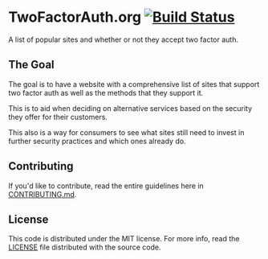 TwoFactorAuth.org [![Build Status](https://travis-ci.org/jdavis/twofactorauth.png?branch=master)](https://travis-ci.org/jdavis/twofactorauth)
=================

A list of popular sites and whether or not they accept two factor auth.

## The Goal

The goal is to have a website with a comprehensive list of sites that support
two factor auth as well as the methods that they support it.

This is to aid when deciding on alternative services based on the security they
offer for their customers.

This also is a way for consumers to see what sites still need to invest in
further security practices and which ones already do.

## Contributing

If you'd like to contribute, read the entire guidelines here in
[CONTRIBUTING.md][contrib].

## License

This code is distributed under the MIT license. For more info, read the
[LICENSE](license) file distributed with the source code.

[contrib]: /CONTRIBUTING.md
[license]: /LICENSE
[travis]: https://travis-ci.org/jdavis/twofactorauth
[yaml]: http://www.yaml.org/
